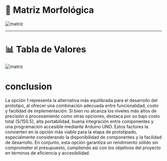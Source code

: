 # 🧩 Matriz Morfológica

![matriz](../imagenes/matriz_morfo.jpg)

---
# 📊 Tabla de Valores

![matriz](../imagenes/tabla_de_valoracion.png)
# conclusion
La opción 1 representa la alternativa más equilibrada para el desarrollo del prototipo, al ofrecer una combinación adecuada entre funcionalidad, costo y facilidad de implementación. Si bien no alcanza los niveles más altos de precisión o procesamiento como otras opciones, destaca por su bajo costo total (S/150.5), alta portabilidad, buena integración entre componentes y una programación accesible mediante Arduino UNO. Estos factores la convierten en la opción más viable para la etapa de prototipado, especialmente considerando la disponibilidad de componentes y la facilidad de desarrollo. En conjunto, esta opción garantiza un rendimiento sólido sin comprometer el presupuesto, cumpliendo así con los objetivos del proyecto en términos de eficiencia y accesibilidad.

